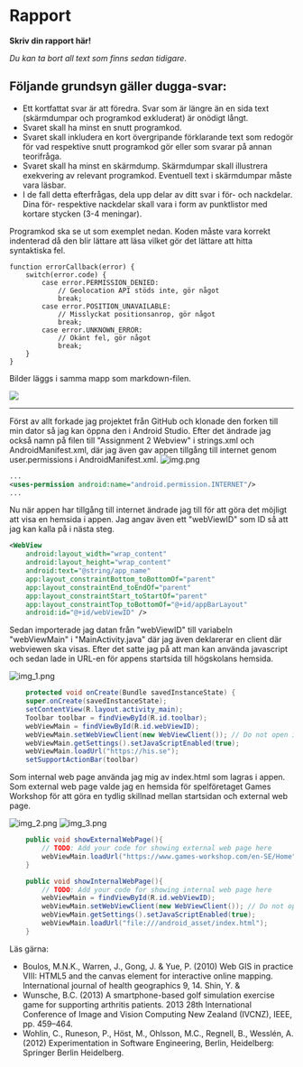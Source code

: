 
# Rapport

**Skriv din rapport här!**

_Du kan ta bort all text som finns sedan tidigare_.

## Följande grundsyn gäller dugga-svar:

- Ett kortfattat svar är att föredra. Svar som är längre än en sida text (skärmdumpar och programkod exkluderat) är onödigt långt.
- Svaret skall ha minst en snutt programkod.
- Svaret skall inkludera en kort övergripande förklarande text som redogör för vad respektive snutt programkod gör eller som svarar på annan teorifråga.
- Svaret skall ha minst en skärmdump. Skärmdumpar skall illustrera exekvering av relevant programkod. Eventuell text i skärmdumpar måste vara läsbar.
- I de fall detta efterfrågas, dela upp delar av ditt svar i för- och nackdelar. Dina för- respektive nackdelar skall vara i form av punktlistor med kortare stycken (3-4 meningar).

Programkod ska se ut som exemplet nedan. Koden måste vara korrekt indenterad då den blir lättare att läsa vilket gör det lättare att hitta syntaktiska fel.

```
function errorCallback(error) {
    switch(error.code) {
        case error.PERMISSION_DENIED:
            // Geolocation API stöds inte, gör något
            break;
        case error.POSITION_UNAVAILABLE:
            // Misslyckat positionsanrop, gör något
            break;
        case error.UNKNOWN_ERROR:
            // Okänt fel, gör något
            break;
    }
}
```

Bilder läggs i samma mapp som markdown-filen.

![](android.png)


------------------------------------------------------------------------------------------------

Först av allt forkade jag projektet från GitHub och klonade den forken till min dator så jag kan öppna den i Android Studio. Efter det ändrade jag också namn på filen till 
"Assignment 2 Webview" i strings.xml och AndroidManifest.xml, där jag även gav appen tillgång till internet genom user.permissions i AndroidManifest.xml.
![img.png](img.png)
```xml
...
<uses-permission android:name="android.permission.INTERNET"/>
...
```
Nu när appen har tillgång till internet ändrade jag <Textview> till <Webview> för att göra det möjligt att visa en hemsida i appen. Jag angav även ett "webViewID" som ID så att jag kan kalla
på <Webview> i nästa steg.
```xml
<WebView
    android:layout_width="wrap_content"
    android:layout_height="wrap_content"
    android:text="@string/app_name"
    app:layout_constraintBottom_toBottomOf="parent"
    app:layout_constraintEnd_toEndOf="parent"
    app:layout_constraintStart_toStartOf="parent"
    app:layout_constraintTop_toBottomOf="@+id/appBarLayout"
    android:id="@+id/webViewID" />
```

Sedan importerade jag datan från "webViewID" till variabeln "webViewMain" i "MainActivity.java" där jag även deklarerar en client där webviewen ska visas.
Efter det satte jag på att man kan använda javascript och sedan lade in URL-en för appens startsida till högskolans hemsida.  

![img_1.png](img_1.png)

```java
    protected void onCreate(Bundle savedInstanceState) {
    super.onCreate(savedInstanceState);
    setContentView(R.layout.activity_main);
    Toolbar toolbar = findViewById(R.id.toolbar);
    webViewMain = findViewById(R.id.webViewID);
    webViewMain.setWebViewClient(new WebViewClient()); // Do not open in Chrome!
    webViewMain.getSettings().setJavaScriptEnabled(true);
    webViewMain.loadUrl("https://his.se");
    setSupportActionBar(toolbar)
```

Som internal web page använda jag mig av index.html som lagras i appen. Som external web page valde jag en hemsida för
spelföretaget Games Workshop för att göra en tydlig skillnad mellan startsidan och external web page.

![img_2.png](img_2.png)
![img_3.png](img_3.png)

```java
    public void showExternalWebPage(){
        // TODO: Add your code for showing external web page here
        webViewMain.loadUrl("https://www.games-workshop.com/en-SE/Home");
    }

    public void showInternalWebPage(){
        // TODO: Add your code for showing internal web page here
        webViewMain = findViewById(R.id.webViewID);
        webViewMain.setWebViewClient(new WebViewClient()); // Do not open in Chrome!
        webViewMain.getSettings().setJavaScriptEnabled(true);
        webViewMain.loadUrl("file:///android_asset/index.html");
    }
```

Läs gärna:

- Boulos, M.N.K., Warren, J., Gong, J. & Yue, P. (2010) Web GIS in practice VIII: HTML5 and the canvas element for interactive online mapping. International journal of health geographics 9, 14. Shin, Y. &
- Wunsche, B.C. (2013) A smartphone-based golf simulation exercise game for supporting arthritis patients. 2013 28th International Conference of Image and Vision Computing New Zealand (IVCNZ), IEEE, pp. 459–464.
- Wohlin, C., Runeson, P., Höst, M., Ohlsson, M.C., Regnell, B., Wesslén, A. (2012) Experimentation in Software Engineering, Berlin, Heidelberg: Springer Berlin Heidelberg.

